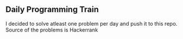 ## Daily Programming Train

I decided to solve atleast one problem per day and push it to this repo.
Source of the problems is Hackerrank
